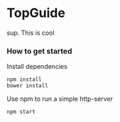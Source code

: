 # TopGuide

sup. This is cool

### How to get started

Install dependencies

```
npm install
bower install
```

Use npm to run a simple http-server

```
npm start
```
